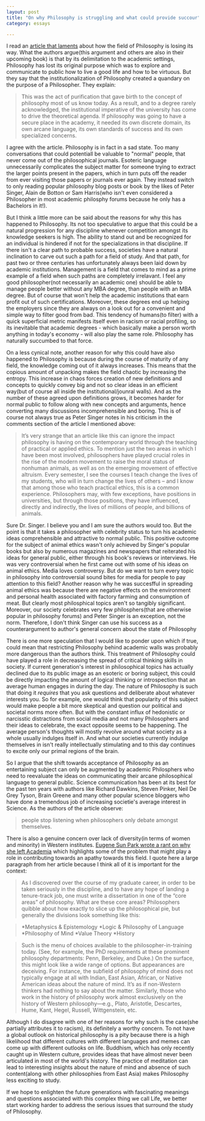 ```yaml
---
layout: post
title: "On why Philosophy is struggling and what could provide succour"
category: essays

---
```


I read an <u>[article that laments](http://mobile.nytimes.com/blogs/opinionator/2016/01/11/when-philosophy-lost-its-way/)</u> about how the field of Philosophy is losing its way. What the authors argue(this argument and others are also in their upcoming book) is that by its delimitation to the academic settings, Philosophy has lost its original purpose which was to explore and communicate to public how to live a good life and how to be virtuous. But they say that the institutionalization of Philosophy created a quandary on the purpose of a Philosopher. They explain:

>This was the act of purification that gave birth to the concept of philosophy most of us know today. As a result, and to a degree rarely acknowledged, the institutional imperative of the university has come to drive the theoretical agenda. If philosophy was going to have a secure place in the academy, it needed its own discrete domain, its own arcane language, its own standards of success and its own specialized concerns.

I agree with the article. Philosophy is in fact in a sad state. Too many conversations that could potentiall be valuable to "normal" people, that never come out of the philosophical journals. Esoteric language unnecessarily complicates the subject matter for someone trying to extract the larger points present in the papers, which in turn puts off the reader from ever visiting those papers or journals ever again. They instead switch to only reading popular philosophy blog posts or book by the likes of Peter Singer, Alain de Botton or Sam Harris(who isn't even considered a Philosopher in most academic philosphy forums because he only has a Bachelors in it!). 

But I think a little more can be said about the reasons for why this has happened to Philosophy. Its not too speculative to argue that this could be a natural progression for any discipline whenever competition amongst its knowledge seekers is high. The ability to stand out and be recognized for an individual is hindered if not for the specializations in that discipline. If there isn't a clear path to probable success, societies have a natural inclination to carve out such a path for a field of study. And that path, for past two or three centuries has unfortunately always been laid down by academic institutions. Management is a field that comes to mind as a prime example of a field when such paths are completely irrelavant. I feel any good philosopher(not necessarily an academic one) should be able to manage people better without any MBA degree, than people with an MBA degree. But of course that won't help the academic institutions that earn profit out of such certifications. Moreover, these degrees end up helping the employers since they are always on a look out for a convenient and simple way to filter good from bad. This tendency of humans(to filter) with a quick superficial metric manifests itself even in racism or racial profiling, so its inevitable that academic degrees - which basically make a person worth anything in today's economy - will also play the same role. Philosophy has naturally succumbed to that force.  

On a less cynical note, another reason for why this could have also happened to Philosophy is because during the course of maturity of any field, the knowledge coming out of it always increases. This means that the copious amount of unpacking makes the field chaotic by increasing the entropy. This increase in chaos forces creation of new definitions and concepts to quickly convey big and not so clear ideas in an efficient way(but of course all inside the institutional/jounral walls). And as the number of these agreed upon definitions grows, it becomes harder for normal public to follow along with new concepts and arguments, hence converting many discussions incomprehensible and boring. This is of course not always true as Peter Singer notes in his criticism in the comments section of the article I mentioned above:

>It’s very strange that an article like this can ignore the impact philosophy is having on the contemporary world through the teaching of practical or applied ethics. To mention just the two areas in which I have been most involved, philosophers have played crucial roles in the rise of the modern movement to raise the moral status of nonhuman animals, as well as on the emerging movement of effective altruism. Every semester, I see the courses I teach change the lives of my students, who will in turn change the lives of others – and I know that among those who teach practical ethics, this is a common experience. Philosophers may, with few exceptions, have positions in universities, but through those positions, they have influenced, directly and indirectly, the lives of millions of people, and billions of animals. 

Sure Dr. Singer. I believe you and I am sure the authors would too. But the point is that it takes a philosopher with celebrity status to turn his academic ideas comprehensible and attractive to normal public. This positive outcome for the subject of animal ethics wasn't only achieved by Singer's popular books but also by numerous magazines and newspapers that reiterated his ideas for general public, either through his book's reviews or interviews. He was very controversial when he first came out with some of his ideas on animal ethics. Media loves controversy. But do we want to turn every topic in philosophy into controversial sound bites for media for people to pay attention to this field? Another reason why he was succesfful in spreading animal ethics was because there are negative effects on the environment and personal health associated with factory farming and consumption of meat. But clearly most philosphical topics aren't so tangibly significant. Moreover, our society celebrates very few philosphers(that are otherwise popular in philosophy forums) and Peter Singer is an exception, not the norm. Therefore, I don't think Singer can use his success as a counterargument to author's general concern about the state of Philosophy 

There is one more speculation that I would like to ponder upon which if true, could mean that restricting Philosophy behind academic walls was probably more dangerous than the authors think. This treatment of Philosophy could have played a role in decreasing the spread of critical thinking skills in society. If current generation's interest in philosophical topics has actually declined due to its public image as an esoteric or boring subject, this could be directly impacting the amount of logical thinking or introspection that an average human engages in during the day. The nature of Philosophy is such that doing it <em>requires</em> that you ask questions and deliberate about whatever interests you. So for example, one would think that popularity of this subject would make people a bit more skeptical and question our political and societal norms more often. But with the constant influx of hedonistic or narcisstic distractions from social media and not many Philosophers and their ideas to celebrate, the exact opposite seems to be happening. The average person's thoughts will mostly revolve around what society as a whole usually indulges itself in. And what our societies currently indulge themselves in isn't really intellectually stimulating and to this day continues to excite only our primal regions of the brain. 

So I argue that the shift towards acceptance of Philosophy as an entertaining subject can only be augmented by academic Philosphers who need to reevaluate the ideas on communicating their arcane philosophical language to general public. Science communication has been at its best for the past ten years with authors like Richard Dawkins, Steven Pinker, Neil De Grey Tyson, Brain Greene and many other popular science bloggers who have done a tremendous job of increasing societie's average interest in Science. As the authors of the article observe:

>people stop listening when philosophers only debate amongst themselves.


There is also a genuine concern over lack of diversity(in terms of women and minority) in Western institutes. <u>[Eugene Sun Park wrote a rant on why she left Academia](http://read.hipporeads.com/why-i-left-academia-philosophys-homogeneity-needs-rethinking/)</u> which highlights some of the problem that might play a role in contributing towards an apathy towards this field. I quote here a large paragraph from her article because I think all of it is important for the context:

>As I discovered over the course of my graduate career, in order to be taken seriously in the discipline, and to have any hope of landing a tenure-track job, one must write a dissertation in one of the “core areas” of philosophy. What are these core areas? Philosophers quibble about how exactly to slice up the philosophical pie, but generally the divisions look something like this:

>*Metaphysics & Epistemology
*Logic & Philosophy of Language
*Philosophy of Mind
*Value Theory
*History

>Such is the menu of choices available to the philosopher-in-training today. (See, for example, the PhD requirements at these prominent philosophy departments: Penn, Berkeley, and Duke.) On the surface, this might look like a wide range of options. But appearances are deceiving. For instance, the subfield of philosophy of mind does not typically engage at all with Indian, East Asian, African, or Native American ideas about the nature of mind. It’s as if non-Western thinkers had nothing to say about the matter. Similarly, those who work in the history of philosophy work almost exclusively on the history of Western philosophy—e.g., Plato, Aristotle, Descartes, Hume, Kant, Hegel, Russell, Wittgenstein, etc.

Although I do disagree with one of her reasons for why such is the case(she partially attributes it to racism), its definitely a worthy concern. To not have a global outlook on historical philosophy is a pity because there is a high likelihood that different cultures with different languages and memes can come up with different outlooks on life. Buddhism, which has only recently caught up in Western culture, provides ideas that have almost never been articulated in most of the world's history. The practice of meditation can lead to interesting insights about the nature of mind and absence of such content(along with other philosophies from East Asia) makes Philosophy less exciting to study. 

If we hope to enlighten the future generations with fascinating meanings and questions associated with this complex thing we call Life, we better start working harder to address the serious issues that surround the study of Philosophy. 

